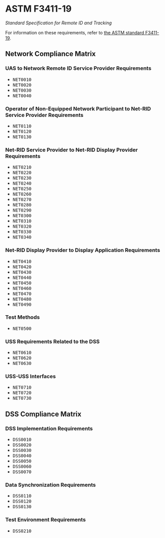 # ASTM F3411-19

_Standard Specification for Remote ID and Tracking_

For information on these requirements, refer to [the ASTM standard F3411-19](https://www.astm.org/f3411-19.html).

## Network Compliance Matrix

### UAS to Network Remote ID Service Provider Requirements

* <tt>NET0010</tt>
* <tt>NET0020</tt>
* <tt>NET0030</tt>
* <tt>NET0040</tt>

### Operator of Non-Equipped Network Participant to Net-RID Service Provider Requirements

* <tt>NET0110</tt>
* <tt>NET0120</tt>
* <tt>NET0130</tt>

### Net-RID Service Provider to Net-RID Display Provider Requirements

* <tt>NET0210</tt>
* <tt>NET0220</tt>
* <tt>NET0230</tt>
* <tt>NET0240</tt>
* <tt>NET0250</tt>
* <tt>NET0260</tt>
* <tt>NET0270</tt>
* <tt>NET0280</tt>
* <tt>NET0290</tt>
* <tt>NET0300</tt>
* <tt>NET0310</tt>
* <tt>NET0320</tt>
* <tt>NET0330</tt>
* <tt>NET0340</tt>

### Net-RID Display Provider to Display Application Requirements

* <tt>NET0410</tt>
* <tt>NET0420</tt>
* <tt>NET0430</tt>
* <tt>NET0440</tt>
* <tt>NET0450</tt>
* <tt>NET0460</tt>
* <tt>NET0470</tt>
* <tt>NET0480</tt>
* <tt>NET0490</tt>

### Test Methods

* <tt>NET0500</tt>

### USS Requirements Related to the DSS

* <tt>NET0610</tt>
* <tt>NET0620</tt>
* <tt>NET0630</tt>

### USS-USS Interfaces

* <tt>NET0710</tt>
* <tt>NET0720</tt>
* <tt>NET0730</tt>

## DSS Compliance Matrix

### DSS Implementation Requirements

* <tt>DSS0010</tt>
* <tt>DSS0020</tt>
* <tt>DSS0030</tt>
* <tt>DSS0040</tt>
* <tt>DSS0050</tt>
* <tt>DSS0060</tt>
* <tt>DSS0070</tt>

### Data Synchronization Requirements

* <tt>DSS0110</tt>
* <tt>DSS0120</tt>
* <tt>DSS0130</tt>

### Test Environment Requirements

* <tt>DSS0210</tt>

